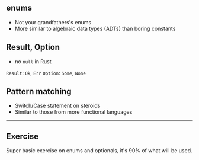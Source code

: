 ## enums

- Not your grandfathers's enums
- More similar to algebraic data types (ADTs) than boring constants

## Result, Option

- no `null` in Rust

`Result`: `Ok`, `Err`
`Option`: `Some`, `None`

## Pattern matching

- Switch/Case statement on steroids
- Similar to those from more functional languages

---

## Exercise

Super basic exercise on enums and optionals, it's 90% of what will be used.
